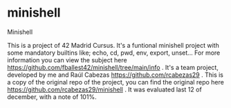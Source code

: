 # minishell
Minishell

This is a project of 42 Madrid Cursus.
It's a funtional minishell project with some mandatory builtins like; echo, cd, pwd, env, export, unset...
For more information you can view the subject here https://github.com/fballest42/minishell/tree/main/info .
It's a team project, developed by me and Raúl Cabezas https://github.com/rcabezas29 .
This is a copy of the original repo of the project, you can find the original repo here https://github.com/rcabezas29/minishell .
It was evaluated last 12 of december, with a note of 101%.
